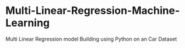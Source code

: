 # Multi-Linear-Regression-Machine-Learning
Multi Linear Regression model Building using Python on an Car Dataset
